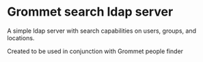 # Grommet search ldap server

A simple ldap server with search capabilities on users, groups, and locations.

Created to be used in conjunction with Grommet people finder
